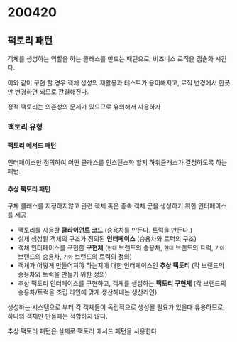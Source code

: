 # 200420

## 팩토리 패턴

객체를 생성하는 역할을 하는 클래스를 만드는 패턴으로, 비즈니스 로직을 캡슐화 시킨다.

이와 같이 구현 할 경우 객체 생성의 재활용과 테스트가 용이해지고, 로직 변경에서 한곳만 변경하면 되므로 간결해진다.

정적 팩토리는 의존성의 문제가 있으므로 유의해서 사용하자

### 팩토리 유형

#### 팩토리 메서드 패턴

인터페이스만 정의하여 어떤 클래스를 인스턴스화 할지 하위클래스가 결정하도록 하는 패턴.

<!-- 클래스가 어떤 종류의 객체들을 사용하고 있고, 어떤 객체가 필요한지 모를때 사용. -->

#### 추상 팩토리 패턴

구체 클래스를 지정하지않고 관련 객체 혹은 종속 객체 군을 생성하기 위한 인터페이스를 제공

- 팩토리를 사용할 **클라이언트 코드** (승용차를 만든다. 트럭을 만든다.)
- 실제 생성될 객체의 구조가 정의된 **인터페이스** (승용차와 트럭의 구조)
- 객체 인터페이스를 구현한 **구현체** (`현대` 브랜드의 승용차, `현대` 브랜드의 트럭, `기아` 브랜드의 승용차, `기아` 브랜드의 트럭의 정의)
- 객체가 어떻게 만들어져야 하는지에 대한 인터페이스인 **추상 팩토리** (각 브랜드의 승용차와 트럭을 만들기 위한 정의)
- 추상 팩토리 인터페이스를 구현하고, 객체를 생성하는 **팩토리 구현체** (각 브랜드의 승용차/트럭을 조립 라인에 맞게 생산해내는 생산라인)

생성하는 시스템으로 부터 각 객체들이 독립적으로 생성될 필요가 있을때 유용하므로, 하나의 객체만 만들때는 적합하지 않다.

추상 팩토리 패턴은 실제로 팩토리 메서드 패턴을 사용한다.